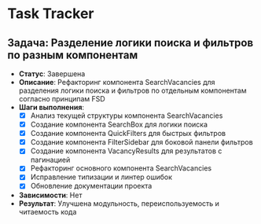 # Task Tracker

## Задача: Разделение логики поиска и фильтров по разным компонентам

- **Статус**: Завершена
- **Описание**: Рефакторинг компонента SearchVacancies для разделения логики поиска и фильтров по отдельным компонентам согласно принципам FSD
- **Шаги выполнения**:
  - [x] Анализ текущей структуры компонента SearchVacancies
  - [x] Создание компонента SearchBox для логики поиска
  - [x] Создание компонента QuickFilters для быстрых фильтров
  - [x] Создание компонента FilterSidebar для боковой панели фильтров
  - [x] Создание компонента VacancyResults для результатов с пагинацией
  - [x] Рефакторинг основного компонента SearchVacancies
  - [x] Исправление типизации и линтер ошибок
  - [x] Обновление документации проекта
- **Зависимости**: Нет
- **Результат**: Улучшена модульность, переиспользуемость и читаемость кода
